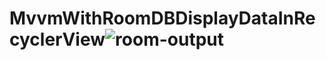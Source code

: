 # MvvmWithRoomDBDisplayDataInRecyclerView![room-output](https://user-images.githubusercontent.com/81187698/231845248-88cebd21-0b26-4175-9b3d-4068c6586c16.PNG)
